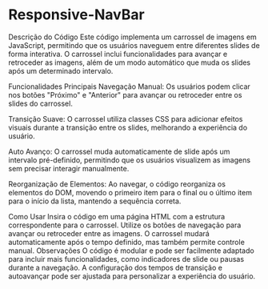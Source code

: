 # Responsive-NavBar

Descrição do Código
Este código implementa um carrossel de imagens em JavaScript, permitindo que os usuários naveguem entre diferentes slides de forma interativa. O carrossel inclui funcionalidades para avançar e retroceder as imagens, além de um modo automático que muda os slides após um determinado intervalo.

Funcionalidades Principais
Navegação Manual: Os usuários podem clicar nos botões "Próximo" e "Anterior" para avançar ou retroceder entre os slides do carrossel.

Transição Suave: O carrossel utiliza classes CSS para adicionar efeitos visuais durante a transição entre os slides, melhorando a experiência do usuário.

Auto Avanço: O carrossel muda automaticamente de slide após um intervalo pré-definido, permitindo que os usuários visualizem as imagens sem precisar interagir manualmente.

Reorganização de Elementos: Ao navegar, o código reorganiza os elementos do DOM, movendo o primeiro item para o final ou o último item para o início da lista, mantendo a sequência correta.

Como Usar
Insira o código em uma página HTML com a estrutura correspondente para o carrossel.
Utilize os botões de navegação para avançar ou retroceder entre as imagens.
O carrossel mudará automaticamente após o tempo definido, mas também permite controle manual.
Observações
O código é modular e pode ser facilmente adaptado para incluir mais funcionalidades, como indicadores de slide ou pausas durante a navegação.
A configuração dos tempos de transição e autoavançar pode ser ajustada para personalizar a experiência do usuário.
